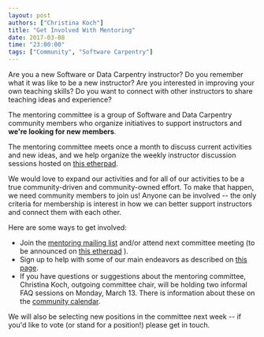 ```yaml
---
layout: post
authors: ["Christina Koch"]
title: "Get Involved With Mentoring"
date: 2017-03-08
time: "23:00:00"
tags: ["Community", "Software Carpentry"]
---
```


Are you a new Software or Data Carpentry instructor?  Do you 
remember what it was like to be a new instructor?  Are you 
interested in improving your own teaching skills?  Do you want to connect 
with other instructors to share teaching ideas and experience?

The mentoring committee is a group of Software and Data Carpentry 
community members who organize initiatives to support instructors and 
**we're looking for new members**.

The mentoring committee meets once a month to discuss current activities and 
new ideas, and we help organize the weekly instructor discussion 
sessions hosted on [this etherpad](http://pad.software-carpentry.org/instructor-discussion).  

We would love to expand our activities and for all of our activities 
to be a true community-driven and community-owned effort.  To make 
that happen, we need community members to join us!  Anyone can be 
involved -- the only criteria for membership is interest in how we can 
better support instructors and connect them with each other.  

Here are some ways to get involved: 

- Join the [mentoring mailing list](http://lists.software-carpentry.org/listinfo/mentoring) 
and/or attend next committee meeting (to be announced 
on [this etherpad](http://pad.software-carpentry.org/scf-mentoring) ). 
- Sign up to help with some of our main endeavors as described on 
[this page](https://github.com/swcarpentry/board/blob/master/subcommittees/mentoring/README.md).  
- If you have questions or suggestions about the mentoring committee, 
Christina Koch, outgoing committee chair, will be 
holding two informal FAQ sessions on Monday, March 13.  There is information 
about these on the [community calendar](https://software-carpentry.org/join/).  

We will also be selecting new positions in the committee next week -- if you'd like 
to vote (or stand for a position!) please get in touch.  
